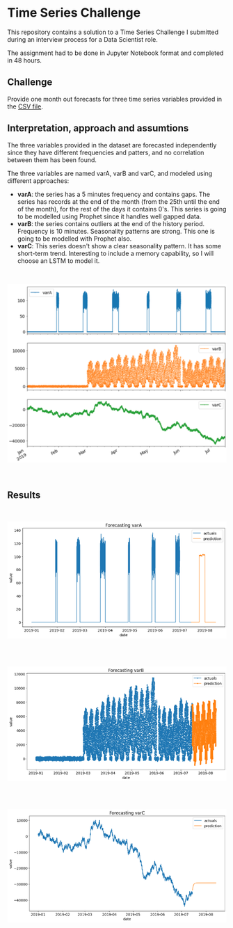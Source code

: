 # Time Series Challenge

This repository contains a solution to a Time Series Challenge I submitted during an interview process for a Data Scientist role.

The assignment had to be done in Jupyter Notebook format and completed in 48 hours.

## Challenge

Provide one month out forecasts for three time series variables provided in the [CSV file](data/timeseries).

## Interpretation, approach and assumtions

The three variables provided in the dataset are forecasted independently since they have different frequencies and patters, and no correlation between them has been found.

The three variables are named varA, varB and varC, and modeled using different approaches:

- **varA**: the series has a 5 minutes frequency and contains gaps. The series has records at the end of the month (from the 25th until the end of the month), for the rest of the days it contains 0's. This series is going to be modelled using Prophet since it handles well gapped data.
- **varB**: the series contains outliers at the end of the history period. Frequency is 10 minutes. Seasonality patterns are strong. This one is going to be modelled with Prophet also.
- **varC**: This series doesn't show a clear seasonality pattern. It has some short-term trend. Interesting to include a memory capability, so I will choose an LSTM to model it.

<br>

<p align="center">
    <img src='docs/time_series_input.png' width=600>
</p>

<br>



## Results


<br>

<p align="center">
    <img src='docs/forecast_varA.png' width=600>
</p>

<br>


<br>

<p align="center">
    <img src='docs/forecast_varB.png' width=600>
</p>

<br>


<br>

<p align="center">
    <img src='docs/forecast_varC.png' width=600>
</p>

<br>